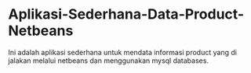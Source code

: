 # Aplikasi-Sederhana-Data-Product-Netbeans
Ini adalah aplikasi sederhana untuk mendata informasi product yang di jalakan melalui netbeans dan menggunakan  mysql databases.
